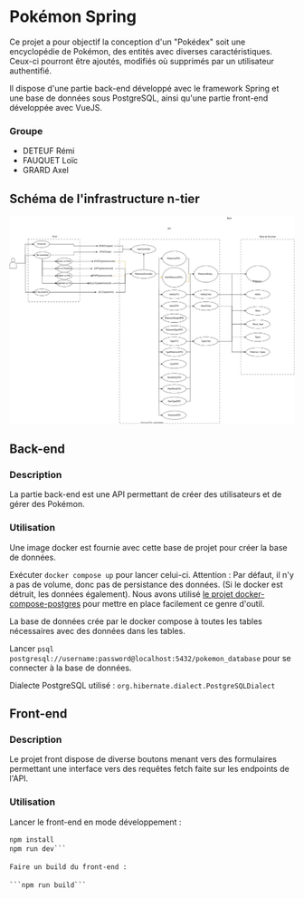 # Pokémon Spring

Ce projet a pour objectif la conception d'un "Pokédex" soit une encyclopédie de Pokémon, des entités avec diverses caractéristiques. Ceux-ci pourront être ajoutés, modifiés où supprimés par un utilisateur authentifié.

Il dispose d'une partie back-end développé avec le framework Spring et une base de données sous PostgreSQL, ainsi qu'une partie front-end développée avec VueJS.

### Groupe

- DETEUF Rémi
- FAUQUET Loïc
- GRARD Axel

## Schéma de l'infrastructure n-tier
[![Schéma](schema.svg)](https://app.diagrams.net/?src=about#Hphidorax%2FpokemonSpring%2Fmaster%2Fschema.drawio "Voir le Schéma sur draw.io")

## Back-end

### Description

La partie back-end est une API permettant de créer des utilisateurs et de gérer des Pokémon.

### Utilisation

Une image docker est fournie avec cette base de projet pour créer la base de données.

Exécuter `docker compose up` pour lancer celui-ci. Attention : Par défaut, il n'y a pas de volume, donc pas de persistance des données.
(Si le docker est détruit, les données également).
Nous avons utilisé [le projet docker-compose-postgres](https://github.com/felipewom/docker-compose-postgres) pour mettre en place facilement ce genre d'outil.

La base de données crée par le docker compose à toutes les tables nécessaires avec des données dans les tables.

Lancer `psql postgresql://username:password@localhost:5432/pokemon_database` pour se connecter à la base de données.

Dialecte PostgreSQL utilisé : `org.hibernate.dialect.PostgreSQLDialect`

## Front-end

### Description

Le projet front dispose de diverse boutons menant vers des formulaires permettant une interface vers des requêtes fetch faite sur les endpoints de l'API.

### Utilisation

Lancer le front-end en mode développement :

```cd front
npm install
npm run dev```

Faire un build du front-end :

```npm run build```